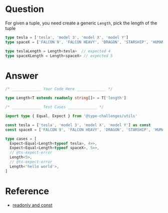 # Question

For given a tuple, you need create a generic `Length`, pick the length of the tuple

```ts
type tesla = ['tesla', 'model 3', 'model X', 'model Y']
type spaceX = ['FALCON 9', 'FALCON HEAVY', 'DRAGON', 'STARSHIP', 'HUMAN SPACEFLIGHT']

type teslaLength = Length<tesla>  // expected 4
type spaceXLength = Length<spaceX> // expected 5
```

# Answer

```ts
/* _____________ Your Code Here _____________ */

type Length<T extends readonly string[]> = T['length']
```

```ts
/* _____________ Test Cases _____________ */

import type { Equal, Expect } from '@type-challenges/utils'

const tesla = ['tesla', 'model 3', 'model X', 'model Y'] as const
const spaceX = ['FALCON 9', 'FALCON HEAVY', 'DRAGON', 'STARSHIP', 'HUMAN SPACEFLIGHT'] as const

type cases = [
  Expect<Equal<Length<typeof tesla>, 4>>,
  Expect<Equal<Length<typeof spaceX>, 5>>,
  // @ts-expect-error
  Length<5>,
  // @ts-expect-error
  Length<'hello world'>,
]
```

# Reference

- [readonly and const](https://www.typescriptlang.org/docs/handbook/typescript-in-5-minutes-func.html#readonly-and-const)
